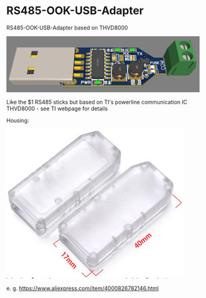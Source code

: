 # RS485-OOK-USB-Adapter
 RS485-OOK-USB-Adapter based on THVD8000

![pic](3D.png?raw=true)

Like the $1 RS485 sticks but based on TI's powerline communication IC THVD8000 - see TI webpage for details

Housing:

![pic](mechanical_data/USB_housing.png?raw=true)

e. g. https://www.aliexpress.com/item/4000826782146.html
